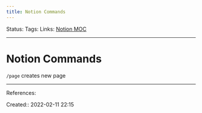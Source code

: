 ```yaml
---
title: Notion Commands
---
```

Status: 
Tags: 
Links: [Notion MOC](out/notion-moc.md)
___
# Notion Commands
`/page` creates new page
___
References:

Created:: 2022-02-11 22:15
